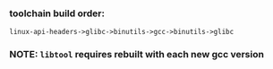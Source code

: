### toolchain build order: 
`linux-api-headers->glibc->binutils->gcc->binutils->glibc`
### NOTE: `libtool` requires rebuilt with each new gcc version 
